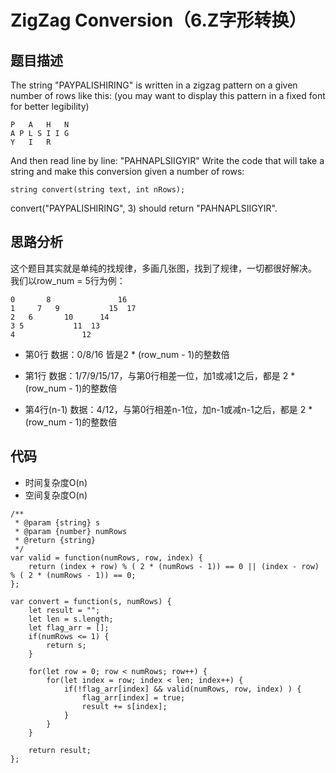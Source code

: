 # ZigZag Conversion（6.Z字形转换）

## 题目描述
The string "PAYPALISHIRING" is written in a zigzag pattern on a given number of rows like this: (you may want to display this pattern in a fixed font for better legibility)

```
P   A   H   N
A P L S I I G
Y   I   R
```

And then read line by line: "PAHNAPLSIIGYIR"
Write the code that will take a string and make this conversion given a number of rows:

```
string convert(string text, int nRows);
```

convert("PAYPALISHIRING", 3) should return "PAHNAPLSIIGYIR".

## 思路分析
这个题目其实就是单纯的找规律，多画几张图，找到了规律，一切都很好解决。
我们以row_num = 5行为例：

```
0       8               16
1     7   9           15  17
2   6       10      14
3 5           11  13
4               12
```

- 第0行
  数据：0/8/16 皆是2 * (row_num - 1)的整数倍

- 第1行
  数据：1/7/9/15/17，与第0行相差一位，加1或减1之后，都是 2 * (row_num - 1)的整数倍

- 第4行(n-1)
  数据：4/12，与第0行相差n-1位，加n-1或减n-1之后，都是 2 * (row_num - 1)的整数倍

## 代码
- 时间复杂度O(n)
- 空间复杂度O(n)

```
/**
 * @param {string} s
 * @param {number} numRows
 * @return {string}
 */
var valid = function(numRows, row, index) {
    return (index + row) % ( 2 * (numRows - 1)) == 0 || (index - row) % ( 2 * (numRows - 1)) == 0;
};

var convert = function(s, numRows) {
    let result = "";
    let len = s.length;
    let flag_arr = [];
    if(numRows <= 1) {
        return s;
    }
    
    for(let row = 0; row < numRows; row++) {
        for(let index = row; index < len; index++) {
            if(!flag_arr[index] && valid(numRows, row, index) ) {
                flag_arr[index] = true;
                result += s[index];
            }
        }
    }

    return result;
};
```